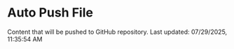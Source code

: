 # Auto Push File

Content that will be pushed to GitHub repository.
Last updated: 07/29/2025, 11:35:54 AM